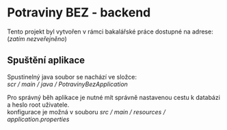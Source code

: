 # Potraviny BEZ - backend

Tento projekt byl vytvořen v rámci bakalářské práce dostupné na adrese:\
(_zatím nezveřejněno_)

## Spuštění aplikace

Spustinelný java soubor se nachází ve složce:\
_scr / main / java / PotravinyBezApplication_

Pro správný běh aplikace je nutné mít správně nastavenou cestu k databázi a heslo root uživatele.\
konfigurace je možná v souboru _src / main / resources / application.properties_
